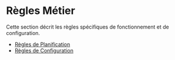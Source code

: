 # Règles Métier

Cette section décrit les règles spécifiques de fonctionnement et de configuration.

- [Règles de Planification](./01_Regles_Planification.md)
- [Règles de Configuration](./02_Regles_Configuration.md) 